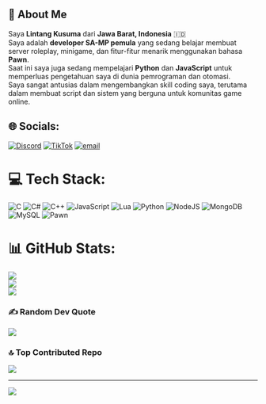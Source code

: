 ## 💫 About Me

Saya **Lintang Kusuma** dari **Jawa Barat, Indonesia** 🇮🇩  
Saya adalah **developer SA-MP pemula** yang sedang belajar membuat server roleplay, minigame, dan fitur-fitur menarik menggunakan bahasa **Pawn**.  
Saat ini saya juga sedang mempelajari **Python** dan **JavaScript** untuk memperluas pengetahuan saya di dunia pemrograman dan otomasi.  
Saya sangat antusias dalam mengembangkan skill coding saya, terutama dalam membuat script dan sistem yang berguna untuk komunitas game online.


## 🌐 Socials:
[![Discord](https://img.shields.io/badge/Discord-%237289DA.svg?logo=discord&logoColor=white)](https://discord.gg/Hc2s6xPRP9) [![TikTok](https://img.shields.io/badge/TikTok-%23000000.svg?logo=TikTok&logoColor=white)](https://tiktok.com/@lintanggti) [![email](https://img.shields.io/badge/Email-D14836?logo=gmail&logoColor=white)](mailto:mangsidik76@gmail.com) 

# 💻 Tech Stack:
![C](https://img.shields.io/badge/c-%2300599C.svg?style=for-the-badge&logo=c&logoColor=white) ![C#](https://img.shields.io/badge/c%23-%23239120.svg?style=for-the-badge&logo=csharp&logoColor=white) ![C++](https://img.shields.io/badge/c++-%2300599C.svg?style=for-the-badge&logo=c%2B%2B&logoColor=white) ![JavaScript](https://img.shields.io/badge/javascript-%23323330.svg?style=for-the-badge&logo=javascript&logoColor=%23F7DF1E) ![Lua](https://img.shields.io/badge/lua-%232C2D72.svg?style=for-the-badge&logo=lua&logoColor=white) ![Python](https://img.shields.io/badge/python-3670A0?style=for-the-badge&logo=python&logoColor=ffdd54) ![NodeJS](https://img.shields.io/badge/node.js-6DA55F?style=for-the-badge&logo=node.js&logoColor=white) ![MongoDB](https://img.shields.io/badge/MongoDB-%234ea94b.svg?style=for-the-badge&logo=mongodb&logoColor=white) ![MySQL](https://img.shields.io/badge/mysql-4479A1.svg?style=for-the-badge&logo=mysql&logoColor=white) ![Pawn](https://img.shields.io/badge/pawn-%23f8c300.svg?style=for-the-badge&logoColor=black)
# 📊 GitHub Stats:
![](https://github-readme-stats.vercel.app/api?username=LintangHoki&theme=shadow_blue&hide_border=false&include_all_commits=false&count_private=true)<br/>
![](https://nirzak-streak-stats.vercel.app/?user=LintangHoki&theme=shadow_blue&hide_border=false)<br/>
![](https://github-readme-stats.vercel.app/api/top-langs/?username=LintangHoki&theme=shadow_blue&hide_border=false&include_all_commits=false&count_private=true&layout=compact)

### ✍️ Random Dev Quote
![](https://quotes-github-readme.vercel.app/api?type=horizontal&theme=radical)

### 🔝 Top Contributed Repo
![](https://github-contributor-stats.vercel.app/api?username=LintangHoki&limit=5&theme=radical&combine_all_yearly_contributions=true)

---
[![](https://visitcount.itsvg.in/api?id=LintangHoki&icon=4&color=0)](https://visitcount.itsvg.in)

<!-- Proudly created with GPRM ( https://gprm.itsvg.in ) -->

